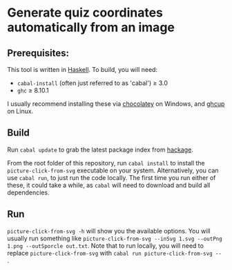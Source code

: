 # Generate quiz coordinates automatically from an image

Prerequisites:
--------------

This tool is written in [Haskell](https://www.haskell.org/). To build, you will need:

- `cabal-install` (often just referred to as 'cabal') ≥ 3.0
- `ghc` ≥ 8.10.1

I usually recommend installing these via [chocolatey](https://www.haskell.org/platform/windows.html) on Windows, and [ghcup](https://www.haskell.org/ghcup) on Linux.

Build
------

Run `cabal update` to grab the latest package index from [hackage](https://hackage.haskell.org/).

From the root folder of this repository, run `cabal install` to install the `picture-click-from-svg` executable on your system. Alternatively, you can use `cabal run`, to just run the code locally. The first time you run either of these, it could take a while, as `cabal` will need to download and build all dependencies.

Run
---

`picture-click-from-svg -h` will show you the available options. You will usually run something like `picture-click-from-svg --inSvg 1.svg --outPng 1.png --outSporcle out.txt`. Note that to run locally, you will need to replace `picture-click-from-svg` with `cabal run picture-click-from-svg -- `.
